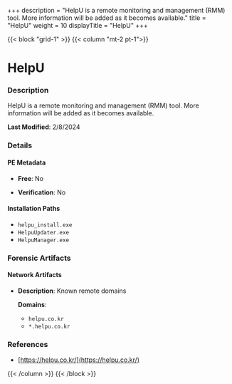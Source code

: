 +++
description = "HelpU is a remote monitoring and management (RMM) tool. More information will be added as it becomes available."
title = "HelpU"
weight = 10
displayTitle = "HelpU"
+++


{{< block "grid-1" >}}
{{< column "mt-2 pt-1">}}

# HelpU


### Description

HelpU is a remote monitoring and management (RMM) tool. More information will be added as it becomes available.



**Last Modified**: 2/8/2024

### Details


#### PE Metadata


- **Free**: No

- **Verification**: No




#### Installation Paths
- `helpu_install.exe`
- `HelpuUpdater.exe`
- `HelpuManager.exe`

### Forensic Artifacts




#### Network Artifacts

- **Description**: Known remote domains

  **Domains**:
    - `helpu.co.kr`
    - `*.helpu.co.kr`





### References
- [https://helpu.co.kr/](https://helpu.co.kr/)



{{< /column >}}
{{< /block >}}
